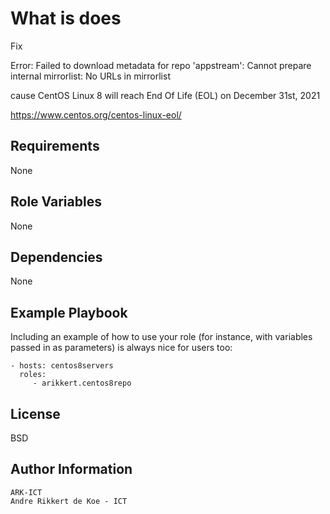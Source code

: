 What is does
============

Fix

Error: Failed to download metadata for repo 'appstream': Cannot prepare internal mirrorlist: No URLs in mirrorlist

cause CentOS Linux 8 will reach End Of Life (EOL) on December 31st, 2021

https://www.centos.org/centos-linux-eol/

Requirements
------------

None

Role Variables
--------------

None

Dependencies
------------

None

Example Playbook
----------------

Including an example of how to use your role (for instance, with variables passed in as parameters) is always nice for users too:

    - hosts: centos8servers
      roles:
         - arikkert.centos8repo

License
-------

BSD

Author Information
------------------

    ARK-ICT
    Andre Rikkert de Koe - ICT
